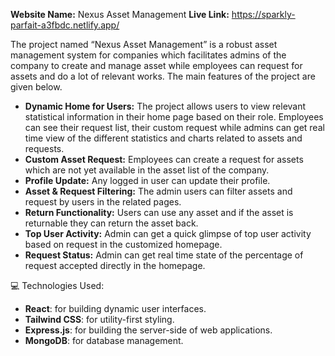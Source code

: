 **Website Name:** Nexus Asset Management
**Live Link:** https://sparkly-parfait-a3fbdc.netlify.app/

The project named “Nexus Asset Management” is a robust asset management system for companies which facilitates admins of the company to create and manage asset while employees can request for assets and do a lot of relevant works. The main features of the project are given below.

- **Dynamic Home for Users:** The project allows users to view relevant statistical information in their home page based on their role. Employees can see their request list, their custom request while admins can get real time view of the different statistics and charts related to assets and requests.
- **Custom Asset Request:** Employees can create a request for assets which are not yet available in the asset list of the company.
- **Profile Update:** Any logged in user can update their profile.
- **Asset & Request Filtering:** The admin users can filter assets and request by users in the related pages. 
- **Return Functionality:** Users can use any asset and if the asset is returnable they can return the asset back.
- **Top User Activity:** Admin can get a quick glimpse of top user activity based on request in the customized homepage.
- **Request Status:** Admin can get real time state of the percentage of request accepted directly in the homepage.

💻 Technologies Used:
- **React**: for building dynamic user interfaces.
- **Tailwind CSS**: for utility-first styling.
- **Express.js**: for building the server-side of web applications.
- **MongoDB**: for database management.
